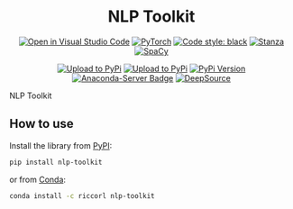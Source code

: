 <div align="center">

# NLP Toolkit

[![Open in Visual Studio Code](https://open.vscode.dev/badges/open-in-vscode.svg)](https://github.dev/Riccorl/nlp-toolkit)
[![PyTorch](https://img.shields.io/badge/PyTorch-orange?logo=pytorch)](https://pytorch.org/)
[![Code style: black](https://img.shields.io/badge/code%20style-black-000000)](https://github.com/psf/black)
[![Stanza](https://img.shields.io/badge/1.3-Stanza-5f0a09?logo=stanza)](https://stanfordnlp.github.io/stanza/)
[![SpaCy](https://img.shields.io/badge/3.2.3-SpaCy-1a6f93?logo=soacy)](https://spacy.io/)

[![Upload to PyPi](https://github.com/Riccorl/nlp-toolkit/actions/workflows/python-publish-pypi.yml/badge.svg)](https://github.com/Riccorl/nlp-toolkit/actions/workflows/python-publish-pypi.yml)
[![Upload to PyPi](https://github.com/Riccorl/nlp-toolkit/actions/workflows/python-publish-conda.yml/badge.svg)](https://github.com/Riccorl/nlp-toolkit/actions/workflows/python-publish-conda.yml)
[![PyPi Version](https://img.shields.io/github/v/release/Riccorl/nlp-toolkit)](https://github.com/Riccorl/nlp-toolkit/releases)
[![Anaconda-Server Badge](https://anaconda.org/Riccorl/nlp-toolkit/badges/version.svg)](https://anaconda.org/Riccorl/nlp-toolkit)
[![DeepSource](https://deepsource.io/gh/Riccorl/nlp-toolkit.svg/?label=active+issues)](https://deepsource.io/gh/Riccorl/nlp-toolkit/?ref=repository-badge)

</div>

NLP Toolkit

## How to use

Install the library from [PyPI](https://pypi.org/project/nlp-toolkit):

```bash
pip install nlp-toolkit
```

or from [Conda](https://anaconda.org/Riccorl/nlp-toolkit):

```bash
conda install -c riccorl nlp-toolkit
```

